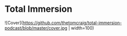 Total Immersion
===

![Cover](https://github.com/thetomcraig/total-immersion-podcast/blob/master/cover.jpg | width=100)
